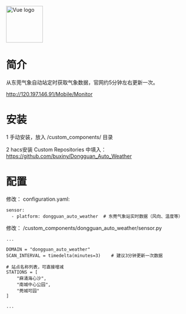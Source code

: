 
<a href="https://vuejs.org" target="_blank" rel="noopener noreferrer"><img width="100" src="http://120.197.146.91/image/mobile/nav-icon11.png" alt="Vue logo"></a></p>


# 简介

从东莞气象自动站定时获取气象数据，官网约5分钟左右更新一次。

http://120.197.146.91/Mobile/Monitor

# 安装

1 手动安装，放入 /custom_components/ 目录

2 hacs安装 Custom Repositories 中填入：https://github.com/buxiny/Dongguan_Auto_Weather

# 配置

修改： configuration.yaml:

```
sensor:
  - platform: dongguan_auto_weather  # 东莞气象站实时数据（风向、温度等）
```

修改： /custom_components/dongguan_auto_weather/sensor.py

```
...

DOMAIN = "dongguan_auto_weather"
SCAN_INTERVAL = timedelta(minutes=3)    # 建议3分钟更新一次数据

# 站点名称列表，可直接增减
STATIONS = [
    "麻涌海心沙",
    "南城中心公园",
    "莞城可园"
]

...

```


